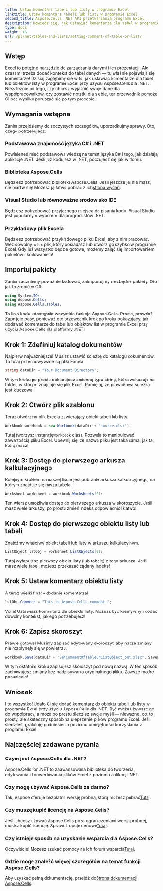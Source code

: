 ```yaml
---
title: Ustaw komentarz tabeli lub listy w programie Excel
linktitle: Ustaw komentarz tabeli lub listy w programie Excel
second_title: Aspose.Cells .NET API przetwarzania programu Excel
description: Dowiedz się, jak ustawiać komentarze dla tabel w programie Excel za pomocą Aspose.Cells dla platformy .NET, korzystając z naszego prostego przewodnika krok po kroku.
type: docs
weight: 16
url: /pl/net/tables-and-lists/setting-comment-of-table-or-list/
---
```

## Wstęp
Excel to potężne narzędzie do zarządzania danymi i ich prezentacji. Ale czasami trzeba dodać kontekst do tabel danych — tu właśnie pojawiają się komentarze! Dzisiaj zagłębimy się w to, jak ustawiać komentarze dla tabel lub obiektów listy w programie Excel przy użyciu Aspose.Cells dla .NET. Niezależnie od tego, czy chcesz wyjaśnić swoje dane dla współpracowników, czy zostawić notatki dla siebie, ten przewodnik pomoże Ci bez wysiłku poruszać się po tym procesie.
## Wymagania wstępne
Zanim przejdziemy do soczystych szczegółów, uporządkujmy sprawy. Oto, czego potrzebujesz:
### Podstawowa znajomość języka C# i .NET
Powinieneś mieć podstawową wiedzę na temat języka C# i tego, jak działają aplikacje .NET. Jeśli już kodujesz w .NET, poczujesz się jak w domu.
### Biblioteka Aspose.Cells
 Będziesz potrzebować biblioteki Aspose.Cells. Jeśli jeszcze jej nie masz, nie martw się! Możesz ją łatwo pobrać z ich[strona wydań](https://releases.aspose.com/cells/net/).
### Visual Studio lub równoważne środowisko IDE
Będziesz potrzebować przyjaznego miejsca do pisania kodu. Visual Studio jest popularnym wyborem dla programistów .NET.
### Przykładowy plik Excela
 Będziesz potrzebować przykładowego pliku Excel, aby z nim pracować. Weź dowolny`.xlsx` plik, który posiadasz lub utwórz go szybko w programie Excel.
Gdy już wszystko będzie gotowe, możemy zająć się importowaniem pakietów i kodowaniem!
## Importuj pakiety
Zanim zaczniemy poważnie kodować, zaimportujmy niezbędne pakiety. Oto jak to zrobić w C#:
```csharp
using System.IO;
using Aspose.Cells;
using Aspose.Cells.Tables;
```
Ta linia kodu udostępnia wszystkie funkcje Aspose.Cells. Proste, prawda?
Zapnijcie pasy, ponieważ oto przewodnik krok po kroku pokazujący, jak dodawać komentarze do tabel lub obiektów list w programie Excel przy użyciu Aspose.Cells dla platformy .NET!
## Krok 1: Zdefiniuj katalog dokumentów
Najpierw najważniejsze! Musisz ustawić ścieżkę do katalogu dokumentów. To tutaj przechowywane są pliki Excela.
```csharp
string dataDir = "Your Document Directory";
```
W tym kroku po prostu deklarujesz zmienną typu string, która wskazuje na folder, w którym znajduje się plik Excel. Pamiętaj, że prawidłowa ścieżka jest kluczowa!
## Krok 2: Otwórz plik szablonu
Teraz otwórzmy plik Excela zawierający obiekt tabeli lub listy.
```csharp
Workbook workbook = new Workbook(dataDir + "source.xlsx");
```
 Tutaj tworzysz instancję`Workbook` class. Pozwala to manipulować zawartością pliku Excel. Upewnij się, że nazwa pliku jest taka sama, jak ta, którą masz!
## Krok 3: Dostęp do pierwszego arkusza kalkulacyjnego
Kolejnym krokiem na naszej liście jest pobranie arkusza kalkulacyjnego, na którym znajduje się nasza tabela.
```csharp
Worksheet worksheet = workbook.Worksheets[0];
```
Ten wiersz umożliwia dostęp do pierwszego arkusza w skoroszycie. Jeśli masz wiele arkuszy, po prostu zmień indeks odpowiednio! Łatwo!
## Krok 4: Dostęp do pierwszego obiektu listy lub tabeli
Znajdźmy właściwy obiekt tabeli lub listy w arkuszu kalkulacyjnym.
```csharp
ListObject lstObj = worksheet.ListObjects[0];
```
Tutaj wyłapujesz pierwszy obiekt listy (lub tabelę) z tego arkusza. Jeśli masz wiele tabel, możesz przekazać żądany indeks!
## Krok 5: Ustaw komentarz obiektu listy
A teraz wielki finał – dodanie komentarza!
```csharp
lstObj.Comment = "This is Aspose.Cells comment.";
```
Voila! Ustawiasz komentarz dla obiektu listy. Możesz być kreatywny i dodać dowolny kontekst, jakiego potrzebujesz!
## Krok 6: Zapisz skoroszyt
Prawie gotowe! Musimy zapisać edytowany skoroszyt, aby nasze zmiany nie rozpłynęły się w powietrzu.
```csharp
workbook.Save(dataDir + "SetCommentOfTableOrListObject_out.xlsx", SaveFormat.Xlsx);
```
W tym ostatnim kroku zapisujesz skoroszyt pod nową nazwą. W ten sposób zachowujesz zmiany bez nadpisywania oryginalnego pliku. Zawsze mądre posunięcie!
## Wniosek
I to wszystko! Udało Ci się dodać komentarz do obiektu tabeli lub listy w programie Excel przy użyciu Aspose.Cells dla .NET. Być może używasz go do współpracy, a może po prostu śledzisz swoje myśli — nieważne, co, to prosty, ale skuteczny sposób na ulepszenie plików programu Excel. Jeśli śledziłeś, gratuluję podniesienia poziomu umiejętności korzystania z programu Excel.
## Najczęściej zadawane pytania
### Czym jest Aspose.Cells dla .NET?  
Aspose.Cells for .NET to zaawansowana biblioteka do tworzenia, edytowania i konwertowania plików Excel z poziomu aplikacji .NET.
### Czy mogę używać Aspose.Cells za darmo?  
 Tak, Aspose oferuje bezpłatną wersję próbną, którą możesz pobrać[Tutaj](https://releases.aspose.com/).
### Czy muszę kupić licencję na Aspose.Cells?  
 Jeśli chcesz używać Aspose.Cells poza ograniczeniami wersji próbnej, musisz kupić licencję. Sprawdź opcje cenowe[Tutaj](https://purchase.aspose.com/buy).
### Czy istnieje sposób na uzyskanie wsparcia dla Aspose.Cells?  
Oczywiście! Możesz szukać pomocy na ich forum wsparcia[Tutaj](https://forum.aspose.com/c/cells/9).
### Gdzie mogę znaleźć więcej szczegółów na temat funkcji Aspose.Cells?  
 Aby uzyskać pełną dokumentację, przejdź do[Strona dokumentacji Aspose.Cells](https://reference.aspose.com/cells/net/).
